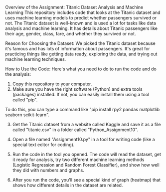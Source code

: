 
Overview of the Assignment: Titanic Dataset Analysis and Machine Learning
This repository includes code that looks at the Titanic dataset and uses machine learning models to predict whether passengers survived or not. The Titanic dataset is well-known and is used a lot for tasks like data analysis and machine learning. It has details about Titanic passengers like their age, gender, class, fare, and whether they survived or not.

Reason for Choosing the Dataset:
We picked the Titanic dataset because it's famous and has lots of information about passengers. It's great for practicing things like getting data ready, exploring the data, and trying out machine learning techniques.

How to Use the Code:
Here's what you need to do to run the code and do the analysis:
1. Copy this repository to your computer.
2. Make sure you have the right software (Python) and extra tools (packages) installed. If not, you can easily install them using a tool called "pip".

To do this, you can type a command like "pip install rpy2 pandas matplotlib seaborn scikit-learn".

3. Get the Titanic dataset from a website called Kaggle and save it as a file called "titanic.csv" in a folder called "Python_Assignment10".

4. Open a file named "Assignment10.py" in a tool for writing code (like a special text editor for coding).
5. Run the code in the tool you opened. The code will read the dataset, get it ready for analysis, try two different machine learning methods (Logistic Regression and Random Forest Classifier), and show how well they did with numbers and graphs.

6. After you run the code, you'll see a special kind of graph (heatmap) that shows how different details in the dataset are related.

